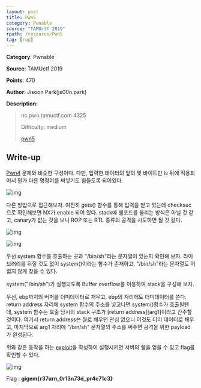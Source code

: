 ```yaml
---
layout: post
title: Pwn5
category: Pwnable
source: "TAMUctf 2019"
rpath: /resource/Pwn5
tag: [rop]
---
```


**Category**: Pwnable

**Source**: TAMUctf 2019

**Points**: 470

**Author**: Jisoon Park(js00n.park)

**Description:** 

> nc pwn.tamuctf.com 4325
> 
> Difficulty: medium
> 
> [pwn5]({{site.github.master}}{{page.rpath}}/pwn5)


## Write-up

[Pwn4](../Pwn4) 문제와 비슷한 구성이다. 다만, 입력한 데이터의 앞의 몇 바이트만 ls 뒤에 적용되어서 뭔가 다른 명령어를 써넣기도 힘들도록 되어있다.

![img]({{page.rpath|prepend:site.baseurl}}/checksec.png)

다른 방법으로 접근해보자. 여전히 gets() 함수를 통해 입력을 받고 있는데 checksec으로 확인해보면 NX가 enable 되어 있다. stack에 쉘코드를 올리는 방식은 아닐 것 같고, canary가 없는 것을 보니 ROP 또는 RTL 종류의 공격을 시도하면 될 것 같다.

![img]({{page.rpath|prepend:site.baseurl}}/func.png)

![img]({{page.rpath|prepend:site.baseurl}}/bin_sh.png)

우선 system 함수를 호출하는 곳과 "/bin/sh"라는 문자열이 있는지 확인해 보자. 라이브러리를 뒤질 것도 없이 system()이라는 함수가 존재하고, "/bin/sh"라는 문자열도 어렵지 않게 찾을 수 있다.

system("/bin/sh")가 실행되도록 Buffer overflow를 이용하여 stack을 구성해 보자.

우선, ebp까지의 버퍼를 더미데이터로 채우고, ebp의 자리에도 더미데이터를 쓴다. return address 자리에 system 함수의 주소를 넣고나면 system()함수가 호출될텐데, system 함수는 호출 당시의 stack 구조가 \[return address\]\[arg1\]이라고 간주할 것이다. 여기서 return address는 뭘로 채우던 관심 없으니 이것도 더미 데이터로 채우고, 마지막으로 arg1 자리에 "/bin/sh" 문자열의 주소를 써주면 공격을 위한 payload가 완성된다.

위와 같은 동작을 하는 [exploit]({{site.github.master}}{{page.rpath}}/ex.py)을 작성하여 실행시키면 서버의 쉘을 얻을 수 있고 flag를 확인할 수 있다.

![img]({{page.rpath|prepend:site.baseurl}}/flag.png)

Flag : **gigem{r37urn_0r13n73d_pr4c71c3}**
